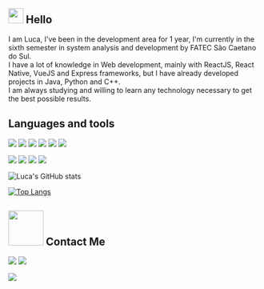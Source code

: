 ## <img src="https://docs.google.com/uc?id=10HjJFyqwZOsm51kwHSgpyDTNjakjWN5F" width="30px"></img> Hello

I am Luca, I've been in the development area for 1 year, I'm currently in the sixth semester in system analysis and development by FATEC São Caetano do Sul.<br>
I have a lot of knowledge in Web development, mainly with ReactJS, React Native, VueJS and Express frameworks, but I have already developed projects in Java, Python and C++.<br>
I am always studying and willing to learn any technology necessary to get the best possible results.
  
## Languages and tools
  
  <img src="https://img.shields.io/badge/HTML5-E34F26?style=for-the-badge&logo=html5&logoColor=white"></img>
  <img src="https://img.shields.io/badge/CSS3-1572B6?style=for-the-badge&logo=css3&logoColor=white"></img>
  <img src="https://img.shields.io/badge/JavaScript-F7DF1E?style=for-the-badge&logo=javascript&logoColor=black"></img>
  <img src="https://img.shields.io/badge/TypeScript-007ACC?style=for-the-badge&logo=typescript&logoColor=white"></img>
  <img src="https://img.shields.io/badge/C%2B%2B-00599C?style=for-the-badge&logo=c%2B%2B&logoColor=white"></img>
  <img src="https://img.shields.io/badge/Java-ED8B00?style=for-the-badge&logo=java&logoColor=white"></img>
  
  <img src="https://img.shields.io/badge/Node.js-43853D?style=for-the-badge&logo=node-dot-js&logoColor=white"></img>
  <img src="https://img.shields.io/badge/React-20232A?style=for-the-badge&logo=react&logoColor=61DAFB"></img>
  <img src="https://img.shields.io/badge/Vue.js-35495E?style=for-the-badge&logo=vuedotjs&logoColor=4FC08"></img>
  <img src="https://img.shields.io/badge/Docker-0091e2?style=for-the-badge&logo=docker&logoColor=white"></img>
  
  ![Luca's GitHub stats](https://github-readme-stats.vercel.app/api?username=LucaGuidoRegolini&show_icons=true&theme=dracula&include_all_commits=true&count_private=true)

  [![Top Langs](https://github-readme-stats.vercel.app/api/top-langs/?username=LucaGuidoRegolini&layout=compact&langs_count=10&theme=dracula)](https://github.com/anuraghazra/github-readme-stats)
  
  ## <img src="https://docs.google.com/uc?id=1saNSRgM40Oih48gOy_SHvgEPzr5oUMQx" width="70px"> Contact Me
  <a href="https://www.linkedin.com/in/luca-guido-regolini/" target="_blank"><img src="https://img.shields.io/badge/luca_Guido_Regolini-0077B5?style=for-the-badge&logo=linkedin&logoColor=white"></img><a> <a data-v-0df864cc="" href="mailto:lucagregolini@gmail.com"><img src="https://img.shields.io/badge/lucagregolini@gmail.com-ea4335?style=for-the-badge&logo=gmail&logoColor=white"></img></a>

<img src="https://docs.google.com/uc?id=1XRh-ZfhncyeLPXpFGztKBwqKx56E48Y3"></img>
  
  

  
